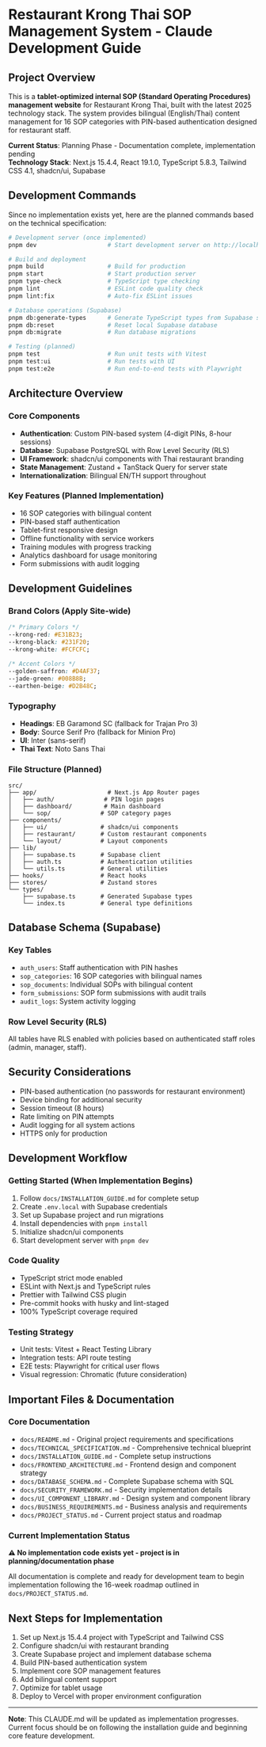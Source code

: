 # Restaurant Krong Thai SOP Management System - Claude Development Guide

## Project Overview

This is a **tablet-optimized internal SOP (Standard Operating Procedures) management website** for Restaurant Krong Thai, built with the latest 2025 technology stack. The system provides bilingual (English/Thai) content management for 16 SOP categories with PIN-based authentication designed for restaurant staff.

**Current Status**: Planning Phase - Documentation complete, implementation pending  
**Technology Stack**: Next.js 15.4.4, React 19.1.0, TypeScript 5.8.3, Tailwind CSS 4.1, shadcn/ui, Supabase

## Development Commands

Since no implementation exists yet, here are the planned commands based on the technical specification:

```bash
# Development server (once implemented)
pnpm dev                    # Start development server on http://localhost:3000

# Build and deployment
pnpm build                  # Build for production
pnpm start                  # Start production server
pnpm type-check             # TypeScript type checking
pnpm lint                   # ESLint code quality check  
pnpm lint:fix               # Auto-fix ESLint issues

# Database operations (Supabase)
pnpm db:generate-types      # Generate TypeScript types from Supabase schema
pnpm db:reset               # Reset local Supabase database
pnpm db:migrate             # Run database migrations

# Testing (planned)
pnpm test                   # Run unit tests with Vitest
pnpm test:ui                # Run tests with UI
pnpm test:e2e               # Run end-to-end tests with Playwright
```

## Architecture Overview

### Core Components
- **Authentication**: Custom PIN-based system (4-digit PINs, 8-hour sessions)
- **Database**: Supabase PostgreSQL with Row Level Security (RLS)
- **UI Framework**: shadcn/ui components with Thai restaurant branding
- **State Management**: Zustand + TanStack Query for server state
- **Internationalization**: Bilingual EN/TH support throughout

### Key Features (Planned Implementation)
- 16 SOP categories with bilingual content
- PIN-based staff authentication
- Tablet-first responsive design
- Offline functionality with service workers
- Training modules with progress tracking
- Analytics dashboard for usage monitoring
- Form submissions with audit logging

## Development Guidelines

### Brand Colors (Apply Site-wide)
```css
/* Primary Colors */
--krong-red: #E31B23;
--krong-black: #231F20;
--krong-white: #FCFCFC;

/* Accent Colors */
--golden-saffron: #D4AF37;
--jade-green: #008B8B;
--earthen-beige: #D2B48C;
```

### Typography
- **Headings**: EB Garamond SC (fallback for Trajan Pro 3)
- **Body**: Source Serif Pro (fallback for Minion Pro)
- **UI**: Inter (sans-serif)
- **Thai Text**: Noto Sans Thai

### File Structure (Planned)
```
src/
├── app/                    # Next.js App Router pages
│   ├── auth/              # PIN login pages
│   ├── dashboard/         # Main dashboard
│   └── sop/              # SOP category pages
├── components/
│   ├── ui/               # shadcn/ui components
│   ├── restaurant/       # Custom restaurant components
│   └── layout/           # Layout components
├── lib/
│   ├── supabase.ts       # Supabase client
│   ├── auth.ts           # Authentication utilities
│   └── utils.ts          # General utilities
├── hooks/                # React hooks
├── stores/               # Zustand stores
└── types/
    ├── supabase.ts       # Generated Supabase types
    └── index.ts          # General type definitions
```

## Database Schema (Supabase)

### Key Tables
- `auth_users`: Staff authentication with PIN hashes
- `sop_categories`: 16 SOP categories with bilingual names
- `sop_documents`: Individual SOPs with bilingual content
- `form_submissions`: SOP form submissions with audit trails
- `audit_logs`: System activity logging

### Row Level Security (RLS)
All tables have RLS enabled with policies based on authenticated staff roles (admin, manager, staff).

## Security Considerations
- PIN-based authentication (no passwords for restaurant environment)
- Device binding for additional security
- Session timeout (8 hours)
- Rate limiting on PIN attempts
- Audit logging for all system actions
- HTTPS only for production

## Development Workflow

### Getting Started (When Implementation Begins)
1. Follow `docs/INSTALLATION_GUIDE.md` for complete setup
2. Create `.env.local` with Supabase credentials
3. Set up Supabase project and run migrations
4. Install dependencies with `pnpm install`
5. Initialize shadcn/ui components
6. Start development server with `pnpm dev`

### Code Quality
- TypeScript strict mode enabled
- ESLint with Next.js and TypeScript rules
- Prettier with Tailwind CSS plugin
- Pre-commit hooks with husky and lint-staged
- 100% TypeScript coverage required

### Testing Strategy
- Unit tests: Vitest + React Testing Library
- Integration tests: API route testing
- E2E tests: Playwright for critical user flows
- Visual regression: Chromatic (future consideration)

## Important Files & Documentation

### Core Documentation
- `docs/README.md` - Original project requirements and specifications
- `docs/TECHNICAL_SPECIFICATION.md` - Comprehensive technical blueprint
- `docs/INSTALLATION_GUIDE.md` - Complete setup instructions
- `docs/FRONTEND_ARCHITECTURE.md` - Frontend design and component strategy
- `docs/DATABASE_SCHEMA.md` - Complete Supabase schema with SQL
- `docs/SECURITY_FRAMEWORK.md` - Security implementation details
- `docs/UI_COMPONENT_LIBRARY.md` - Design system and component library
- `docs/BUSINESS_REQUIREMENTS.md` - Business analysis and requirements
- `docs/PROJECT_STATUS.md` - Current project status and roadmap

### Current Implementation Status
**⚠️ No implementation code exists yet - project is in planning/documentation phase**

All documentation is complete and ready for development team to begin implementation following the 16-week roadmap outlined in `docs/PROJECT_STATUS.md`.

## Next Steps for Implementation
1. Set up Next.js 15.4.4 project with TypeScript and Tailwind CSS
2. Configure shadcn/ui with restaurant branding
3. Create Supabase project and implement database schema
4. Build PIN-based authentication system
5. Implement core SOP management features
6. Add bilingual content support
7. Optimize for tablet usage
8. Deploy to Vercel with proper environment configuration

---

**Note**: This CLAUDE.md will be updated as implementation progresses. Current focus should be on following the installation guide and beginning core feature development.